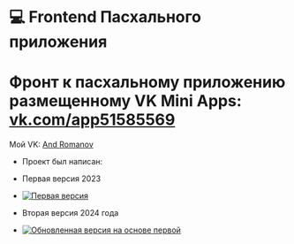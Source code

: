 # 💻 Frontend Пасхального приложения
# Фронт к пасхальному приложению размещенному VK Mini Apps: [vk.com/app51585569](https://vk.com/app51585569)

Мой VK: [And Romanov](https://vk.me/id360767360)

* Проект был написан:
* Первая версия 2023
* [![Первая версия](https://wakatime.com/badge/user/0ceceb1a-551b-47d3-880d-2fa2dc3a45d7/project/cb10166f-ec67-4315-aa2c-ec2a227a8d7f.svg)](https://wakatime.com/badge/user/0ceceb1a-551b-47d3-880d-2fa2dc3a45d7/project/cb10166f-ec67-4315-aa2c-ec2a227a8d7f)

* Вторая версия 2024 года
* [![Обновленная версия на основе первой](https://wakatime.com/badge/user/0ceceb1a-551b-47d3-880d-2fa2dc3a45d7/project/018c301a-6159-4937-b2c3-dceba078f86e.svg)](https://wakatime.com/badge/user/0ceceb1a-551b-47d3-880d-2fa2dc3a45d7/project/018c301a-6159-4937-b2c3-dceba078f86e)

